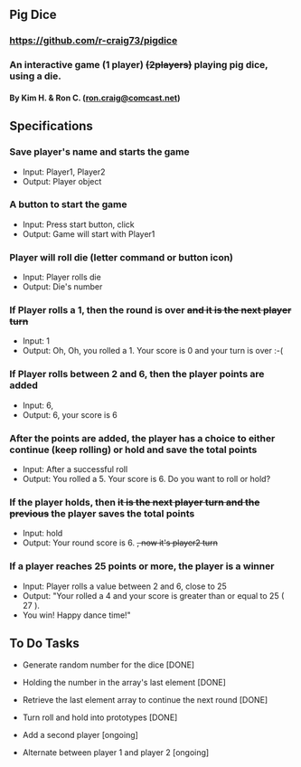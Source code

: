 ## Pig Dice

### https://github.com/r-craig73/pigdice

### An interactive game (1 player) ~~(2players)~~ playing pig dice, using a die.

#### By Kim H. & Ron C. (ron.craig@comcast.net)

## Specifications

### Save player's name and starts the game
 - Input: Player1, Player2
 - Output: Player object

### A button to start the game
 - Input: Press start button, click
 - Output: Game will start with Player1

### Player will roll die (letter command or button icon)
 - Input: Player rolls die
 - Output: Die's number

### If Player rolls a 1, then the round is over ~~and it is the next player turn~~
 - Input: 1
 - Output: Oh, Oh, you rolled a 1.  Your score is 0 and your turn is over :-(

### If Player rolls between 2 and 6, then the player points are added
 - Input: 6,
 - Output: 6, your score is 6

### After the points are added, the player has a choice to either continue (keep rolling) or hold and save the total points
 - Input: After a successful roll
 - Output: You rolled a 5.  Your score is 6.  Do you want to roll or hold?

### If the player holds, then ~~it is the next player turn and the previous~~ the player saves the total points
 - Input: hold
 - Output: Your round score is 6. ~~, now it's player2 turn~~

### If a player reaches 25 points or more, the player is a winner
 - Input: Player rolls a value between 2 and 6, close to 25
 - Output: "Your rolled a 4 and your score is greater than or equal to 25 ( 27 ).
 - You win!  Happy dance time!"

## To Do Tasks

 - Generate random number for the dice [DONE]

 - Holding the number in the array's last element [DONE]
 - Retrieve the last element array to continue the next round [DONE]

 - Turn roll and hold into prototypes [DONE]
 - Add a second player [ongoing]
 - Alternate between player 1 and player 2 [ongoing]

